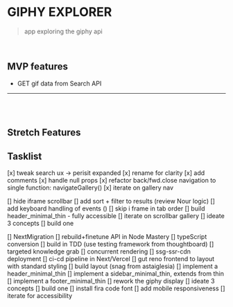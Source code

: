 # GIPHY EXPLORER 
> app exploring the giphy api

<br>

## MVP features
  - GET gif data from Search API



<hr>
<br>
<br>

## Stretch Features




## Tasklist

  [x] tweak search ux -> perisit expanded
  [x] rename for clarity
  [x] add comments
  [x] handle null props
  [x] refactor back/fwd.close navigation to single function: navigateGallery()
  [x] iterate on gallery nav

  [] hide iframe scrollbar
  [] add sort + filter to results (review Nour logic) 
  [] add keyboard handling of events ()
  [] skip i frame in tab order
  [] build header_minimal_thin - fully accessible
  [] iterate on scrollbar gallery
    [] ideate 3 concepts
    [] build one 

  [] NextMigration
    [] rebuild+finetune API in Node Mastery
      [] typeScript conversion
      [] build in TDD (use testing framework from thoughtboard)
    [] targeted knowledge grab
      [] concurrent rendering
      [] ssg-ssr-cdn deployment
      [] ci-cd pipeline in Next/Vercel
    [] gut reno frontend to layout with standard styling
      [] build layout (snag from astaiglesia)
      [] implement a header_minimal_thin
      [] implement a sidebar_minimal_thin, extends from thin
      [] implement a footer_minimal_thin
      [] rework the giphy display
        [] ideate 3 concepts
        [] build one 
      [] install fira code font
      [] add mobile responsiveness 
      [] iterate for accessibility